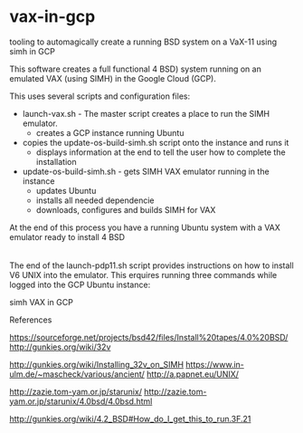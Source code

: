 # vax-in-gcp
tooling to automagically create a running BSD system on a VaX-11 using simh in GCP

This software creates a full functional 4 BSD) system running on
an emulated VAX (using SIMH) in the Google Cloud (GCP).

This uses several scripts and configuration files:

* launch-vax.sh - The master script creates a place to run the SIMH emulator.
  * creates a GCP instance running Ubuntu
* copies the update-os-build-simh.sh script onto the instance and runs it
  * displays information at the end to tell the user how to complete the installation
* update-os-build-simh.sh - gets SIMH VAX emulator running in the instance
  * updates Ubuntu
  * installs all needed dependencie
  * downloads, configures and builds SIMH for VAX

At the end of this process you have a running Ubuntu system with a VAX emulator ready to install 4 BSD

######
######
The end of the launch-pdp11.sh script provides instructions on how to install V6 UNIX into the emulator. This erquires running three commands while logged into the GCP Ubuntu instance:


simh VAX in GCP


References

https://sourceforge.net/projects/bsd42/files/Install%20tapes/4.0%20BSD/
http://gunkies.org/wiki/32v

http://gunkies.org/wiki/Installing_32v_on_SIMH
https://www.in-ulm.de/~mascheck/various/ancient/
http://a.papnet.eu/UNIX/


http://zazie.tom-yam.or.jp/starunix/
http://zazie.tom-yam.or.jp/starunix/4.0bsd/4.0bsd.html


http://gunkies.org/wiki/4.2_BSD#How_do_I_get_this_to_run.3F.21
